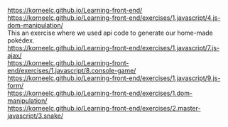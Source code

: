  https://korneelc.github.io/Learning-front-end/ <br>
 https://korneelc.github.io/Learning-front-end/exercises/1.javascript/4.js-dom-manipulation/ <br>
 This an exercise where we used api code to generate our home-made pokédex. <br>
 https://korneelc.github.io/Learning-front-end/exercises/1.javascript/7.js-ajax/ <br>
 https://korneelc.github.io/Learning-front-end/exercises/1.javascript/8.console-game/ <br>
 https://korneelc.github.io/Learning-front-end/exercises/1.javascript/9.js-form/ <br>
 https://korneelc.github.io/Learning-front-end/exercises/1.dom-manipulation/ <br>
 https://korneelc.github.io/Learning-front-end/exercises/2.master-javascript/3.snake/ <br>
